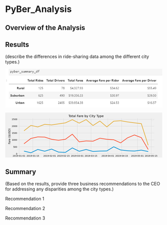 # PyBer_Analysis


## Overview of the Analysis



## Results

(describe the differences in ride-sharing data among the different city types.)

![Any_title](https://raw.githubusercontent.com/mdwilliams11/PyBer_Analysis/main/Resources/pyber_summary.png)


![Any_title](https://raw.githubusercontent.com/mdwilliams11/PyBer_Analysis/main/analysis/PyBer_fare_summary.png)


## Summary

(Based on the results, provide three business recommendations to the CEO for addressing any disparities among the city types.)

Recommendation 1

Recommendation 2

Recommendation 3

